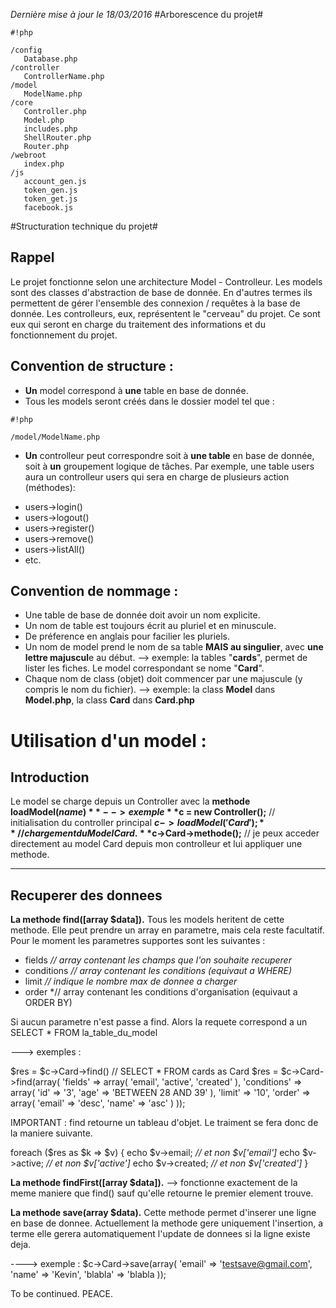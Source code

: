 *Dernière mise à jour le 18/03/2016*
#Arborescence du projet#


```
#!php

/config
   Database.php
/controller
   ControllerName.php
/model
   ModelName.php
/core
   Controller.php
   Model.php
   includes.php
   ShellRouter.php
   Router.php
/webroot
   index.php
/js
   account_gen.js
   token_gen.js
   token_get.js
   facebook.js

```


#Structuration technique du projet#

## Rappel ##

Le projet fonctionne selon une architecture Model - Controlleur. Les models sont des classes d'abstraction de base de donnée. En d'autres termes ils permettent de gérer l'ensemble des connexion / requêtes à la base de donnée. Les controlleurs, eux, représentent le "cerveau" du projet. Ce sont eux qui seront en charge du traitement des informations et du fonctionnement du projet.

## Convention de structure : ##
- **Un** model correspond à **une** table en base de donnée.
- Tous les models seront créés dans le dossier model tel que :
```
#!php

/model/ModelName.php
```

- **Un** controlleur peut correspondre soit à **une table** en base de donnée, soit à **un** groupement logique de tâches. Par exemple, une table users aura un controlleur users qui sera en charge de plusieurs action (méthodes):
* users->login()
* users->logout()
* users->register()
* users->remove()
* users->listAll()
* etc.



Convention de nommage :
----------------------------
- Une table de base de donnée doit avoir un nom explicite.
- Un nom de table est toujours écrit au pluriel et en minuscule. 
- De préference en anglais pour facilier les pluriels. 
- Un nom de model prend le nom de sa table **MAIS au singulier**, avec **une lettre majuscul**e au début. 
--> exemple: 
la tables "**cards**", permet de lister les fiches. Le model correspondant se nome "**Card**". 
- Chaque nom de class (objet) doit commencer par une majuscule (y compris le nom du fichier). 
--> exemple:
la class **Model** dans **Model.php**, la class **Card** dans **Card.php**




Utilisation d'un model : 
======================

Introduction
---------------------------
Le model se charge depuis un Controller avec la **methode loadModel($name)**
--> exemple 
**$c = new Controller();** // initialisation du controller principal
**$c->loadModel('Card');** // chargement du Model Card.
**$c->Card->methode();**  // je peux acceder directement au model Card depuis mon controlleur et lui appliquer une methode. 

---------------------------------------------

Recuperer des donnees
-----------------------------------------------
**La methode find([array $data]).**
Tous les models heritent de cette methode. Elle peut prendre un array en parametre, mais cela reste facultatif. Pour le moment les parametres supportes sont les suivantes : 
- fields *// array contenant les champs que l'on souhaite recuperer*
- conditions *// array contenant les conditions (equivaut a WHERE)*
- limit *// indique le nombre max de donnee a charger*
- order *// array contenant les conditions d'organisation (equivaut a ORDER BY)

Si aucun parametre n'est passe a find. Alors la requete correspond a un SELECT * FROM la_table_du_model

---> exemples :

$res = $c->Card->find() // SELECT * FROM cards as Card
$res = $c->Card->find(array(
      'fields' => array(
            'email',
            'active',
            'created'
        ),
        'conditions' => array(
              'id' => '3',
               'age' => 'BETWEEN 28 AND 39'
        ),
        'limit' => '10',
        'order' => array(
              'email' => 'desc',
              'name' => 'asc'
        )
));

IMPORTANT : find retourne un tableau d'objet. Le traiment se fera donc de la maniere suivante.

foreach ($res as $k => $v)
{
         echo $v->email; *// et non $v['email']*
         echo $v->active; *// et non $v['active']*
         echo $v->created; *// et non $v['created']*
}

**La methode findFirst([array $data]).**
--> fonctionne exactement de la meme maniere que find() sauf qu'elle retourne le premier element trouve.

**La methode save(array $data).**
Cette methode permet d'inserer une ligne en base de donnee. Actuellement la methode gere uniquement l'insertion, a terme elle gerera automatiquement l'update de donnees si la ligne existe deja.

----> exemple :
$c->Card->save(array(
    'email' => 'testsave@gmail.com',
    'name' => 'Kevin',
    'blabla' => 'blabla
));

To be continued. PEACE.